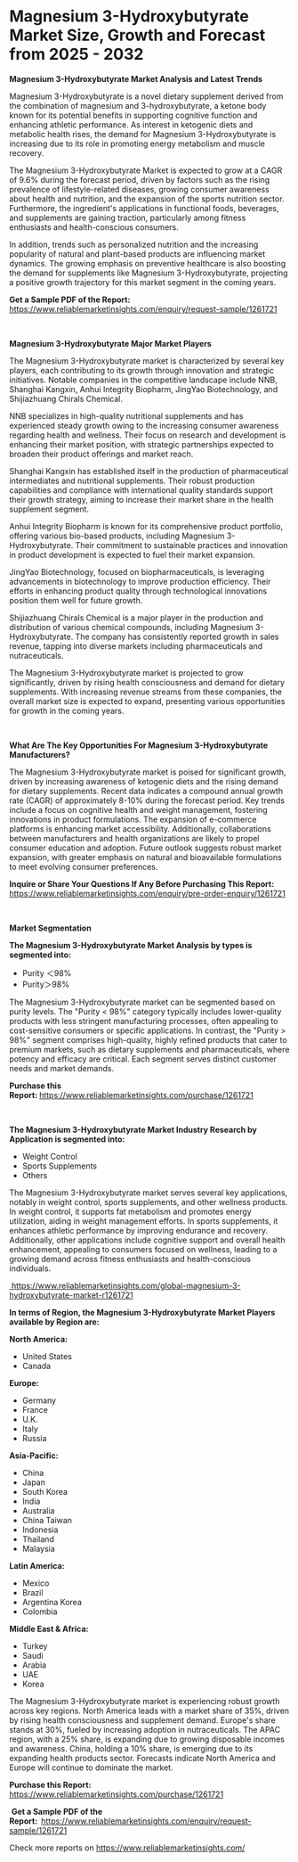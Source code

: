 <p><h1>Magnesium 3-Hydroxybutyrate Market Size, Growth and Forecast from 2025 - 2032</h1></p><p><strong>Magnesium 3-Hydroxybutyrate Market Analysis and Latest Trends</strong></p>
<p><p>Magnesium 3-Hydroxybutyrate is a novel dietary supplement derived from the combination of magnesium and 3-hydroxybutyrate, a ketone body known for its potential benefits in supporting cognitive function and enhancing athletic performance. As interest in ketogenic diets and metabolic health rises, the demand for Magnesium 3-Hydroxybutyrate is increasing due to its role in promoting energy metabolism and muscle recovery.</p><p>The Magnesium 3-Hydroxybutyrate Market is expected to grow at a CAGR of 9.6% during the forecast period, driven by factors such as the rising prevalence of lifestyle-related diseases, growing consumer awareness about health and nutrition, and the expansion of the sports nutrition sector. Furthermore, the ingredient's applications in functional foods, beverages, and supplements are gaining traction, particularly among fitness enthusiasts and health-conscious consumers.</p><p>In addition, trends such as personalized nutrition and the increasing popularity of natural and plant-based products are influencing market dynamics. The growing emphasis on preventive healthcare is also boosting the demand for supplements like Magnesium 3-Hydroxybutyrate, projecting a positive growth trajectory for this market segment in the coming years.</p></p>
<p><strong>Get a Sample PDF of the Report:&nbsp;</strong> <a href="https://www.reliablemarketinsights.com/enquiry/request-sample/1261721?utm_campaign=2117&utm_medium=2&utm_source=Github&utm_content=ia&utm_term=03042025&utm_id=magnesium-3-hydroxybutyrate">https://www.reliablemarketinsights.com/enquiry/request-sample/1261721</a></p>
<p>&nbsp;</p>
<p><strong>Magnesium 3-Hydroxybutyrate Major Market Players</strong></p>
<p><p>The Magnesium 3-Hydroxybutyrate market is characterized by several key players, each contributing to its growth through innovation and strategic initiatives. Notable companies in the competitive landscape include NNB, Shanghai Kangxin, Anhui Integrity Biopharm, JingYao Biotechnology, and Shijiazhuang Chirals Chemical.</p><p>NNB specializes in high-quality nutritional supplements and has experienced steady growth owing to the increasing consumer awareness regarding health and wellness. Their focus on research and development is enhancing their market position, with strategic partnerships expected to broaden their product offerings and market reach.</p><p>Shanghai Kangxin has established itself in the production of pharmaceutical intermediates and nutritional supplements. Their robust production capabilities and compliance with international quality standards support their growth strategy, aiming to increase their market share in the health supplement segment.</p><p>Anhui Integrity Biopharm is known for its comprehensive product portfolio, offering various bio-based products, including Magnesium 3-Hydroxybutyrate. Their commitment to sustainable practices and innovation in product development is expected to fuel their market expansion.</p><p>JingYao Biotechnology, focused on biopharmaceuticals, is leveraging advancements in biotechnology to improve production efficiency. Their efforts in enhancing product quality through technological innovations position them well for future growth.</p><p>Shijiazhuang Chirals Chemical is a major player in the production and distribution of various chemical compounds, including Magnesium 3-Hydroxybutyrate. The company has consistently reported growth in sales revenue, tapping into diverse markets including pharmaceuticals and nutraceuticals.</p><p>The Magnesium 3-Hydroxybutyrate market is projected to grow significantly, driven by rising health consciousness and demand for dietary supplements. With increasing revenue streams from these companies, the overall market size is expected to expand, presenting various opportunities for growth in the coming years.</p></p>
<p>&nbsp;</p>
<p><strong>What Are The Key Opportunities For Magnesium 3-Hydroxybutyrate Manufacturers?</strong></p>
<p><p>The Magnesium 3-Hydroxybutyrate market is poised for significant growth, driven by increasing awareness of ketogenic diets and the rising demand for dietary supplements. Recent data indicates a compound annual growth rate (CAGR) of approximately 8-10% during the forecast period. Key trends include a focus on cognitive health and weight management, fostering innovations in product formulations. The expansion of e-commerce platforms is enhancing market accessibility. Additionally, collaborations between manufacturers and health organizations are likely to propel consumer education and adoption. Future outlook suggests robust market expansion, with greater emphasis on natural and bioavailable formulations to meet evolving consumer preferences.</p></p>
<p><strong>Inquire or Share Your Questions If Any Before Purchasing This Report:</strong> <a href="https://www.reliablemarketinsights.com/enquiry/pre-order-enquiry/1261721?utm_campaign=2117&utm_medium=2&utm_source=Github&utm_content=ia&utm_term=03042025&utm_id=magnesium-3-hydroxybutyrate">https://www.reliablemarketinsights.com/enquiry/pre-order-enquiry/1261721</a></p>
<p>&nbsp;</p>
<p><strong>Market Segmentation</strong></p>
<p><strong>The Magnesium 3-Hydroxybutyrate Market Analysis by types is segmented into:</strong></p>
<p><ul><li>Purity ＜98%</li><li>Purity＞98%</li></ul></p>
<p><p>The Magnesium 3-Hydroxybutyrate market can be segmented based on purity levels. The "Purity < 98%" category typically includes lower-quality products with less stringent manufacturing processes, often appealing to cost-sensitive consumers or specific applications. In contrast, the "Purity > 98%" segment comprises high-quality, highly refined products that cater to premium markets, such as dietary supplements and pharmaceuticals, where potency and efficacy are critical. Each segment serves distinct customer needs and market demands.</p></p>
<p><strong>Purchase this Report:&nbsp;</strong><a href="https://www.reliablemarketinsights.com/purchase/1261721?utm_campaign=2117&utm_medium=2&utm_source=Github&utm_content=ia&utm_term=03042025&utm_id=magnesium-3-hydroxybutyrate">https://www.reliablemarketinsights.com/purchase/1261721</a></p>
<p>&nbsp;</p>
<p><strong>The Magnesium 3-Hydroxybutyrate Market Industry Research by Application is segmented into:</strong></p>
<p><ul><li>Weight Control</li><li>Sports Supplements</li><li>Others</li></ul></p>
<p><p>The Magnesium 3-Hydroxybutyrate market serves several key applications, notably in weight control, sports supplements, and other wellness products. In weight control, it supports fat metabolism and promotes energy utilization, aiding in weight management efforts. In sports supplements, it enhances athletic performance by improving endurance and recovery. Additionally, other applications include cognitive support and overall health enhancement, appealing to consumers focused on wellness, leading to a growing demand across fitness enthusiasts and health-conscious individuals.</p></p>
<p><a href="https://www.reliablemarketinsights.com/global-magnesium-3-hydroxybutyrate-market-r1261721?utm_campaign=2117&utm_medium=2&utm_source=Github&utm_content=ia&utm_term=03042025&utm_id=magnesium-3-hydroxybutyrate">&nbsp;https://www.reliablemarketinsights.com/global-magnesium-3-hydroxybutyrate-market-r1261721</a></p>
<p><strong>In terms of Region, the Magnesium 3-Hydroxybutyrate Market Players available by Region are:</strong></p>
<p>
    <p> <strong> North America: </strong>
        <ul>
            <li>United States</li>
            <li>Canada</li>
        </ul>
        </p> 
    <p> <strong> Europe: </strong>
        <ul>
            <li>Germany</li>
            <li>France</li>
            <li>U.K.</li>
            <li>Italy</li>
            <li>Russia</li>
        </ul>
        </p> 
    <p> <strong> Asia-Pacific: </strong>
        <ul>
            <li>China</li>
            <li>Japan</li>
            <li>South Korea</li>
            <li>India</li>
            <li>Australia</li>
            <li>China Taiwan</li>
            <li>Indonesia</li>
            <li>Thailand</li>
            <li>Malaysia</li>
        </ul>
        </p> 
    <p> <strong> Latin America: </strong>
        <ul>
            <li>Mexico</li>
            <li>Brazil</li>
            <li>Argentina Korea</li>
            <li>Colombia</li>
        </ul>
        </p> 
    <p> <strong> Middle East & Africa: </strong>
        <ul>
            <li>Turkey</li>
            <li>Saudi</li>
            <li>Arabia</li>
            <li>UAE</li>
            <li>Korea</li>
        </ul>
    </p>
    </p>
<p><p>The Magnesium 3-Hydroxybutyrate market is experiencing robust growth across key regions. North America leads with a market share of 35%, driven by rising health consciousness and supplement demand. Europe's share stands at 30%, fueled by increasing adoption in nutraceuticals. The APAC region, with a 25% share, is expanding due to growing disposable incomes and awareness. China, holding a 10% share, is emerging due to its expanding health products sector. Forecasts indicate North America and Europe will continue to dominate the market.</p></p>
<p><strong>Purchase this Report: </strong><a href="https://www.reliablemarketinsights.com/purchase/1261721?utm_campaign=2117&utm_medium=2&utm_source=Github&utm_content=ia&utm_term=03042025&utm_id=magnesium-3-hydroxybutyrate">https://www.reliablemarketinsights.com/purchase/1261721</a></p>
<p>&nbsp;<strong>Get a Sample PDF of the Report:&nbsp;&nbsp;</strong><a href="https://www.reliablemarketinsights.com/enquiry/request-sample/1261721?utm_campaign=2117&utm_medium=2&utm_source=Github&utm_content=ia&utm_term=03042025&utm_id=magnesium-3-hydroxybutyrate">https://www.reliablemarketinsights.com/enquiry/request-sample/1261721</a></p>
<p><strong></strong></p>
<p>Check more reports on <a href="https://www.reliablemarketinsights.com/?utm_campaign=2117&utm_medium=2&utm_source=Github&utm_content=ia&utm_term=03042025&utm_id=magnesium-3-hydroxybutyrate">https://www.reliablemarketinsights.com/</a></p>